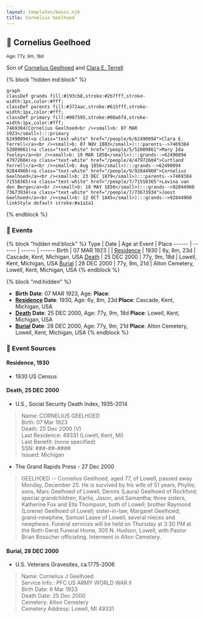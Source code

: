 ```yaml
---
layout: templates/basic.njk
title: Cornelius Geelhoed
---
```

## 🔵 Cornelius Geelhoed
<small>Age: 77y, 9m, 18d</small>

Son of [Cornelius Geelhoed](/people/9/92844960) and [Clara E. Terrell](/people/6/62490094)

{% block "hidden md:block" %}
```mermaid
graph
classDef grands fill:#193cb8,stroke:#2b7fff,stroke-width:1px,color:#fff;
classDef parents fill:#372aac,stroke:#615fff,stroke-width:1px,color:#fff;
classDef primary fill:#007595,stroke:#00a6f4,stroke-width:1px,color:#fff;
7469384(Cornelius Geelhoed<br /><small>b: 07 MAR 1923</small>):::primary
62490094(<a class="text-white" href="/people/6/62490094">Clara E. Terrell</a><br /><small>b: 07 NOV 1883</small>):::parents-->7469384
52009861(<a class="text-white" href="/people/5/52009861">Mary Ida Tooley</a><br /><small>b: 19 MAR 1850</small>):::grands-->62490094
47972604(<a class="text-white" href="/people/4/47972604">Curtland Terrell</a><br /><small>b: Aug 1856</small>):::grands-->62490094
92844960(<a class="text-white" href="/people/9/92844960">Cornelius Geelhoed</a><br /><small>b: 23 DEC 1879</small>):::parents-->7469384
71558365(<a class="text-white" href="/people/7/71558365">Lavina van den Berge</a><br /><small>b: 18 MAY 1850</small>):::grands-->92844960
73673934(<a class="text-white" href="/people/7/73673934">Joost Geelhoed</a><br /><small>b: 12 OCT 1845</small>):::grands-->92844960
linkStyle default stroke:#a1a1a1
```
{% endblock %}

### 📆 Events

{% block "hidden md:block" %}
Type | Date | Age at Event | Place
------ | ------ | ------ | ------
Birth | 07 MAR 1923 |  |
[Residence](#event-event-0) | 1930 | 6y, 8m, 23d | Cascade, Kent, Michigan, USA
[Death](#event-event-4) | 25 DEC 2000 | 77y, 9m, 18d | Lowell, Kent, Michigan, USA
[Burial](#event-event-5) | 28 DEC 2000 | 77y, 9m, 21d | Alton Cemetery, Lowell, Kent, Michigan, USA
{% endblock %}

{% block "md:hidden" %}
- **Birth**
**Date**: 07 MAR 1923, Age:
**Place**:
- **[Residence](#event-event-0)**
**Date**: 1930, Age: 6y, 8m, 23d
**Place**: Cascade, Kent, Michigan, USA
- **[Death](#event-event-4)**
**Date**: 25 DEC 2000, Age: 77y, 9m, 18d
**Place**: Lowell, Kent, Michigan, USA
- **[Burial](#event-event-5)**
**Date**: 28 DEC 2000, Age: 77y, 9m, 21d
**Place**: Alton Cemetery, Lowell, Kent, Michigan, USA
{% endblock %}

### 📰 Event Sources

#### <a id="event-event-0"></a> Residence, 1930
* 1930 US Census

#### <a id="event-event-4"></a> Death, 25 DEC 2000
* U.S., Social Security Death Index, 1935-2014
>   
  > Name: CORNELIUS GEELHOED  
  > Birth: 07 Mar 1923  
  > Death: 25 Dec 2000 (V)  
  > Last Residence: 49331 (Lowell, Kent, MI)  
  > Last Benefit: (none specified)  
  > SSN: ###-##-####  
  > Issued: Michigan
* The Grand Rapids Press  - 27 Dec 2000
>   
  > GEELHOED -- Cornelius Geelhoed, aged 77, of Lowell, passed away Monday, December 25. He is survived by his wife of 51 years, Phyllis; sons, Marc Geelhoed of Lowell, Dennis (Laura) Geelhoed of Rockford; special grandchildren, Karlie, Jason, and Samantha; three sisters, Katherine Fox and Ella Thompson, both of Lowell; brother Raymond (Lorene) Geelhoed of Lowell; sister-in-law, Margaret Geelhoed; grand-newphew, Samuel Laase of Lowell; several nieces and newphews. Funeral services will be held on Thursday at 3:30 PM at the Roth-Gerst Funeral Home, 305 N. Hudson, Lowell, with Pastor Brian Bosscher officiating. Interment in Alton Cemetery.

#### <a id="event-event-5"></a> Burial, 28 DEC 2000
* U.S. Veterans Gravesites, ca.1775-2006
>   
  > Name:  Cornelius J Geelhoed  
  > Service Info.: PFC US ARMY WORLD WAR II  
  > Birth Date: 6 Mar 1923  
  > Death Date: 25 Dec 2000  
  > Cemetery: Alton Cemetery  
  > Cemetery Address: Lowell, MI 49331
